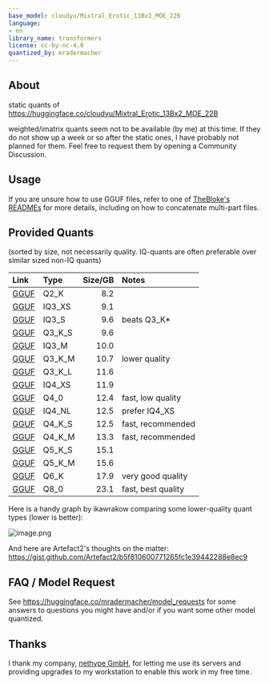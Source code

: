 ```yaml
---
base_model: cloudyu/Mixtral_Erotic_13Bx2_MOE_22B
language:
- en
library_name: transformers
license: cc-by-nc-4.0
quantized_by: mradermacher
---
```

## About

static quants of https://huggingface.co/cloudyu/Mixtral_Erotic_13Bx2_MOE_22B

<!-- provided-files -->
weighted/imatrix quants seem not to be available (by me) at this time. If they do not show up a week or so after the static ones, I have probably not planned for them. Feel free to request them by opening a Community Discussion.
## Usage

If you are unsure how to use GGUF files, refer to one of [TheBloke's
READMEs](https://huggingface.co/TheBloke/KafkaLM-70B-German-V0.1-GGUF) for
more details, including on how to concatenate multi-part files.

## Provided Quants

(sorted by size, not necessarily quality. IQ-quants are often preferable over similar sized non-IQ quants)

| Link | Type | Size/GB | Notes |
|:-----|:-----|--------:|:------|
| [GGUF](https://huggingface.co/mradermacher/Mixtral_Erotic_13Bx2_MOE_22B-GGUF/resolve/main/Mixtral_Erotic_13Bx2_MOE_22B.Q2_K.gguf) | Q2_K | 8.2 |  |
| [GGUF](https://huggingface.co/mradermacher/Mixtral_Erotic_13Bx2_MOE_22B-GGUF/resolve/main/Mixtral_Erotic_13Bx2_MOE_22B.IQ3_XS.gguf) | IQ3_XS | 9.1 |  |
| [GGUF](https://huggingface.co/mradermacher/Mixtral_Erotic_13Bx2_MOE_22B-GGUF/resolve/main/Mixtral_Erotic_13Bx2_MOE_22B.IQ3_S.gguf) | IQ3_S | 9.6 | beats Q3_K* |
| [GGUF](https://huggingface.co/mradermacher/Mixtral_Erotic_13Bx2_MOE_22B-GGUF/resolve/main/Mixtral_Erotic_13Bx2_MOE_22B.Q3_K_S.gguf) | Q3_K_S | 9.6 |  |
| [GGUF](https://huggingface.co/mradermacher/Mixtral_Erotic_13Bx2_MOE_22B-GGUF/resolve/main/Mixtral_Erotic_13Bx2_MOE_22B.IQ3_M.gguf) | IQ3_M | 10.0 |  |
| [GGUF](https://huggingface.co/mradermacher/Mixtral_Erotic_13Bx2_MOE_22B-GGUF/resolve/main/Mixtral_Erotic_13Bx2_MOE_22B.Q3_K_M.gguf) | Q3_K_M | 10.7 | lower quality |
| [GGUF](https://huggingface.co/mradermacher/Mixtral_Erotic_13Bx2_MOE_22B-GGUF/resolve/main/Mixtral_Erotic_13Bx2_MOE_22B.Q3_K_L.gguf) | Q3_K_L | 11.6 |  |
| [GGUF](https://huggingface.co/mradermacher/Mixtral_Erotic_13Bx2_MOE_22B-GGUF/resolve/main/Mixtral_Erotic_13Bx2_MOE_22B.IQ4_XS.gguf) | IQ4_XS | 11.9 |  |
| [GGUF](https://huggingface.co/mradermacher/Mixtral_Erotic_13Bx2_MOE_22B-GGUF/resolve/main/Mixtral_Erotic_13Bx2_MOE_22B.Q4_0.gguf) | Q4_0 | 12.4 | fast, low quality |
| [GGUF](https://huggingface.co/mradermacher/Mixtral_Erotic_13Bx2_MOE_22B-GGUF/resolve/main/Mixtral_Erotic_13Bx2_MOE_22B.IQ4_NL.gguf) | IQ4_NL | 12.5 | prefer IQ4_XS |
| [GGUF](https://huggingface.co/mradermacher/Mixtral_Erotic_13Bx2_MOE_22B-GGUF/resolve/main/Mixtral_Erotic_13Bx2_MOE_22B.Q4_K_S.gguf) | Q4_K_S | 12.5 | fast, recommended |
| [GGUF](https://huggingface.co/mradermacher/Mixtral_Erotic_13Bx2_MOE_22B-GGUF/resolve/main/Mixtral_Erotic_13Bx2_MOE_22B.Q4_K_M.gguf) | Q4_K_M | 13.3 | fast, recommended |
| [GGUF](https://huggingface.co/mradermacher/Mixtral_Erotic_13Bx2_MOE_22B-GGUF/resolve/main/Mixtral_Erotic_13Bx2_MOE_22B.Q5_K_S.gguf) | Q5_K_S | 15.1 |  |
| [GGUF](https://huggingface.co/mradermacher/Mixtral_Erotic_13Bx2_MOE_22B-GGUF/resolve/main/Mixtral_Erotic_13Bx2_MOE_22B.Q5_K_M.gguf) | Q5_K_M | 15.6 |  |
| [GGUF](https://huggingface.co/mradermacher/Mixtral_Erotic_13Bx2_MOE_22B-GGUF/resolve/main/Mixtral_Erotic_13Bx2_MOE_22B.Q6_K.gguf) | Q6_K | 17.9 | very good quality |
| [GGUF](https://huggingface.co/mradermacher/Mixtral_Erotic_13Bx2_MOE_22B-GGUF/resolve/main/Mixtral_Erotic_13Bx2_MOE_22B.Q8_0.gguf) | Q8_0 | 23.1 | fast, best quality |

Here is a handy graph by ikawrakow comparing some lower-quality quant
types (lower is better):

![image.png](https://www.nethype.de/huggingface_embed/quantpplgraph.png)

And here are Artefact2's thoughts on the matter:
https://gist.github.com/Artefact2/b5f810600771265fc1e39442288e8ec9

## FAQ / Model Request

See https://huggingface.co/mradermacher/model_requests for some answers to
questions you might have and/or if you want some other model quantized.

## Thanks

I thank my company, [nethype GmbH](https://www.nethype.de/), for letting
me use its servers and providing upgrades to my workstation to enable
this work in my free time.

<!-- end -->
